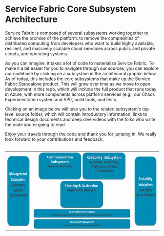 # Service Fabric Core Subsystem Architecture

Service Fabric is composed of several subsystems working together to achieve the promise of the platform: to remove the complexities of distributed computing from developers who want to build highly available, resilient, and massively scalable cloud servcices across public and private clouds, and operating systems. 

As you can imagine, it takes a lot of code to materialize Service Fabric. To make it a bit easier for you to navigate through our sources, you can explore our codebase by clicking on a subsystem in the architecural graphic below. As of today, this includes the core subsystems that make up the Service Fabric Standalone product. This will grow over time as we move to open development in this repo, which will include the full product that runs today in Azure, with more components across platform services (e.g., our Chaos Experimentation system and API), build tools, and tests. 

Clicking on an image below will take you to the related subsystem's top level source folder, which will contain introductory information, links to technical design documents and deep dive videos with the folks who write the code you're going to read. 

Enjoy your travels through the code and thank you for jumping in. We really look forward to your contributions and feedback.   
<br/>
 <table>
        <tr>
          <td align="right" width="130">
             <a href="https://github.com/GitTorre/service-fabric/tree/master/src/prod/src/Management#management-subsystem"><img src="https://github.com/GitTorre/service-fabric/blob/master/docs/architecture/Images/Management_E.png" height="230" width="125" align="right" /></a>
          </td>
          <td align="center" width="564">
              <a href="https://github.com/GitTorre/service-fabric/tree/master/src/prod/src/Communication#communication-subsystem"><img src="https://github.com/GitTorre/service-fabric/blob/master/docs/architecture/Images/Communication_E.png" /></a> 
            <a href="https://github.com/GitTorre/service-fabric/tree/master/src/prod/src/Reliability#reliability-subsystem"><img src="https://github.com/GitTorre/service-fabric/blob/master/docs/architecture/Images/Reliability_E.png" /></a>  
              <a href="https://github.com/GitTorre/service-fabric/tree/master/src/prod/src/Hosting2#hosting-subsystem"><img src="https://github.com/GitTorre/service-fabric/blob/master/docs/architecture/Images/Hosting_E.png" /></a> 
            <br/>
              <a href="https://github.com/GitTorre/service-fabric/tree/master/src/prod/src/Federation#federation-subsystem"><img src="https://github.com/GitTorre/service-fabric/blob/master/docs/architecture/Images/Federation_E.png" /></a>  
              <a href="https://github.com/GitTorre/service-fabric/tree/master/src/prod/src/Transport#transport-subsystem"><img src="https://github.com/GitTorre/service-fabric/blob/master/docs/architecture/Images/Transport_E.png" /></a>
          </td>
        <td align="left" width="130">
             <a href="https://github.com/GitTorre/service-fabric/tree/master/src/prod/src/Testability#testabililty-subsystem"><img src="https://github.com/GitTorre/service-fabric/blob/master/docs/architecture/Images/Testability_E.png" height="230" width="125" align="left" /></a>
          </td>
        </tr>
 </table>
  





